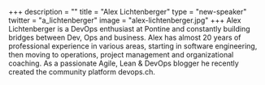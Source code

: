 +++
description = ""
title = "Alex Lichtenberger"
type = "new-speaker"
twitter = "a_lichtenberger"
image = "alex-lichtenberger.jpg"
+++
Alex Lichtenberger is a DevOps enthusiast at Pontine and constantly building bridges
between Dev, Ops and business. Alex has almost 20 years of professional experience in
various areas, starting in software engineering, then moving to operations,
project management and organizational coaching. As a passionate Agile, Lean & DevOps
blogger he recently created the community platform devops.ch.